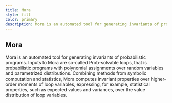 ```yaml
---
title: Mora
style: fill
color: primary
description: Mora is an automated tool for generating invariants of probabilistic programs. Inputs to Mora are so-called Prob-solvable loops, that is probabilistic programs with polynomial assignments over random variables and parametrized distributions. 
---
```



## Mora

 Mora is an automated tool for generating invariants of probabilistic programs. Inputs to 
 Mora are so-called Prob-solvable loops, that is probabilistic programs with polynomial 
 assignments over random variables and parametrized distributions. 
 Combining methods from symbolic computation and statistics, Mora computes invariant 
 properties over higher-order moments of loop variables, expressing, for example, 
 statistical properties, such as expected values and variances, over the value distribution 
 of loop variables.